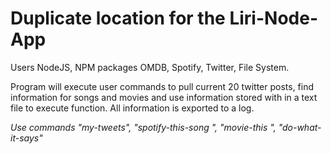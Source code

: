 # Duplicate location for the Liri-Node-App

Users NodeJS, NPM packages OMDB, Spotify, Twitter, File System.

Program will execute user commands to pull current 20 twitter posts, find information for songs and movies and use information stored with in a text file to execute function. All information is exported to a log.

<i>Use commands "my-tweets", "spotify-this-song <name of song>", "movie-this <name of movie>", "do-what-it-says"</i>
